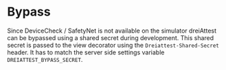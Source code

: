 # Bypass
Since DeviceCheck / SafetyNet is not available on the simulator dreiAttest can be bypassed using a shared secret during development. This shared secret is passed to the view decorator using the `Dreiattest-Shared-Secret` header. It has to match the server side settings variable `DREIATTEST_BYPASS_SECRET`. 